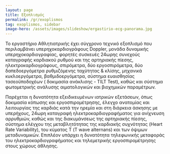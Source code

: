 ```yaml
---
layout: page
title: Εξοπλισμός
permalink: /gr/exoplismos
tag: exoplismos, sidebar
image-hero: /assets/images/slideshow/ergastirio-ecg-panorama.jpg
---
```


Το εργαστήριο Αθλητιατρικής έχει σύγχρονο τεχνικό εξοπλισμό που περιλαμβάνει υπερηχοκαρδιογράφους Doppler, μονάδα δυναμικής υπερηχοκαρδιογραφίας, φορητές συσκευές 24ωρης συνεχούς καταγραφής καρδιακού ρυθμού και της αρτηριακής πίεσης, ηλεκτροκαρδιογράφους, σπιρόμετρα, δύο εργοσπιρόμετρα, δύο δαπεδοεργόμετρα ρυθμιζόμενης ταχύτητας & κλίσης, μηχανικά κυκλοεργόμετρα, βαθμιδοεργόμετρα, σύστημα ευαισθησίας τασεοϋποδοχέων ( δοκιμασία ανάκλισης - TILT Test), καθώς και σύστημα φωτομετρικής ανάλυσης αιματολογικών και βιοχημικών παραμέτρων.

Παρέχεται η δυνατότητα εξειδικευμένων ιατρικών εξετάσεων, όπως δοκιμασία κόπωσης και εργοσπιρομέτρησης, έλεγχο ανατομίας και λειτουργίας της καρδιάς κατά την ηρεμία και στη διάρκεια άσκησης με υπερήχους, 24ωρη καταγραφή ηλεκτροκαρδιογραφήματος για ανίχνευση αρρυθμιών, καθώς και της διακυμάνσεως της αρτηριακής πίεσης, σύστημα ελέγχου της μεταβλητότητας της καρδιακής συχνότητας (Heart Rate Variability), του κύματος Τ (T wave alternans) και των όψιμων μεταδυναμικών. Επιπλέον υπάρχει η δυνατότητα τηλεφωνικής μεταφοράς του ηλεκτροκαρδιογραφήματος και τηλεμετρικής εργοσπιρομέτρησης στους χώρους άθλησης.

